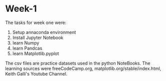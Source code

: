 # Week-1
The tasks for week one were:
1. Setup annaconda environment
2. Install Jupyter Notebook
3. learn Numpy
4. learn Pandcas
5. learn Matplotlib.pyplot

The csv files are practice datasets used in the python NoteBooks.
The learning sources were freeCodeCamp.org, matplotlib.org/stable/index.html, Keith Galli's Youtube Channel.
